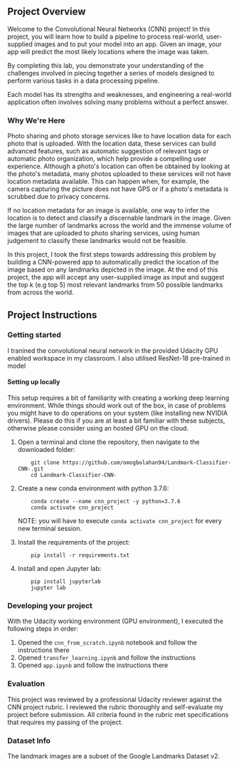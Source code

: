## Project Overview

Welcome to the Convolutional Neural Networks (CNN) project!
In this project, you will learn how to build a pipeline to process real-world, user-supplied images and to put your model into an app.
Given an image, your app will predict the most likely locations where the image was taken.

By completing this lab, you demonstrate your understanding of the challenges involved in piecing together a series of models designed to perform various tasks in a data processing pipeline. 

Each model has its strengths and weaknesses, and engineering a real-world application often involves solving many problems without a perfect answer.

### Why We're Here

Photo sharing and photo storage services like to have location data for each photo that is uploaded. With the location data, these services can build advanced features, such as automatic suggestion of relevant tags or automatic photo organization, which help provide a compelling user experience. Although a photo's location can often be obtained by looking at the photo's metadata, many photos uploaded to these services will not have location metadata available. This can happen when, for example, the camera capturing the picture does not have GPS or if a photo's metadata is scrubbed due to privacy concerns.

If no location metadata for an image is available, one way to infer the location is to detect and classify a discernable landmark in the image. Given the large number of landmarks across the world and the immense volume of images that are uploaded to photo sharing services, using human judgement to classify these landmarks would not be feasible.

In this project, I took the first steps towards addressing this problem by building a CNN-powered app to automatically predict the location of the image based on any landmarks depicted in the image. At the end of this project, the app will accept any user-supplied image as input and suggest the top k (e.g top 5) most relevant landmarks from 50 possible landmarks from across the world.


## Project Instructions

### Getting started

I tranined the convolutional neural network in the provided Udacity GPU enabled workspace in my classroom. I also utilised ResNet-18 pre-trained in model 

#### Setting up locally

This setup requires a bit of familiarity with creating a working deep learning environment. While things should work out of the box, in case of problems you might have to do operations on your system (like installing new NVIDIA drivers). Please do this if you are at least a bit familiar with these subjects, otherwise please consider using an hosted GPU on the cloud.

1. Open a terminal and clone the repository, then navigate to the downloaded folder:
	
	```	
		git clone https://github.com/omogbolahan94/Landmark-Classifier-CNN-.git
		cd Landmark-Classifier-CNN-
	```
    
2. Create a new conda environment with python 3.7.6:

    ```
        conda create --name cnn_project -y python=3.7.6
        conda activate cnn_project
    ```
    
    NOTE: you will have to execute `conda activate cnn_project` for every new terminal session.
    
3. Install the requirements of the project:

    ```
        pip install -r requirements.txt
    ```

4. Install and open Jupyter lab:
	
	```
        pip install jupyterlab
		jupyter lab
	```

### Developing your project

With the Udacity working environment (GPU environment), I executed the following steps in order:

1. Opened the `cnn_from_scratch.ipynb` notebook and follow the instructions there
2. Opened `transfer_learning.ipynb` and follow the instructions
3. Opened `app.ipynb` and follow the instructions there

### Evaluation

This project was reviewed by a professional Udacity reviewer against the CNN project rubric. I reviewed the rubric thoroughly and self-evaluate my project before submission. All criteria found in the rubric met specifications that requires my passing of the project.

### Dataset Info

The landmark images are a subset of the Google Landmarks Dataset v2.
